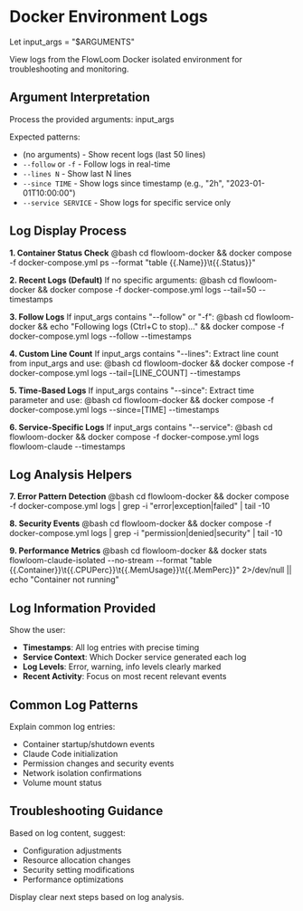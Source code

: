 # Docker Environment Logs

Let input_args = "$ARGUMENTS"

View logs from the FlowLoom Docker isolated environment for troubleshooting and monitoring.

## Argument Interpretation
Process the provided arguments: input_args

Expected patterns:
- (no arguments) - Show recent logs (last 50 lines)
- `--follow` or `-f` - Follow logs in real-time
- `--lines N` - Show last N lines
- `--since TIME` - Show logs since timestamp (e.g., "2h", "2023-01-01T10:00:00")
- `--service SERVICE` - Show logs for specific service only

## Log Display Process

**1. Container Status Check**
@bash cd flowloom-docker && docker compose -f docker-compose.yml ps --format "table {{.Name}}\t{{.Status}}"

**2. Recent Logs (Default)**
If no specific arguments:
@bash cd flowloom-docker && docker compose -f docker-compose.yml logs --tail=50 --timestamps

**3. Follow Logs**
If input_args contains "--follow" or "-f":
@bash cd flowloom-docker && echo "Following logs (Ctrl+C to stop)..." && docker compose -f docker-compose.yml logs --follow --timestamps

**4. Custom Line Count**
If input_args contains "--lines":
Extract line count from input_args and use:
@bash cd flowloom-docker && docker compose -f docker-compose.yml logs --tail=[LINE_COUNT] --timestamps

**5. Time-Based Logs**
If input_args contains "--since":
Extract time parameter and use:
@bash cd flowloom-docker && docker compose -f docker-compose.yml logs --since=[TIME] --timestamps

**6. Service-Specific Logs**
If input_args contains "--service":
@bash cd flowloom-docker && docker compose -f docker-compose.yml logs flowloom-claude --timestamps

## Log Analysis Helpers

**7. Error Pattern Detection**
@bash cd flowloom-docker && docker compose -f docker-compose.yml logs | grep -i "error\|exception\|failed" | tail -10

**8. Security Events**
@bash cd flowloom-docker && docker compose -f docker-compose.yml logs | grep -i "permission\|denied\|security" | tail -10

**9. Performance Metrics**
@bash cd flowloom-docker && docker stats flowloom-claude-isolated --no-stream --format "table {{.Container}}\t{{.CPUPerc}}\t{{.MemUsage}}\t{{.MemPerc}}" 2>/dev/null || echo "Container not running"

## Log Information Provided

Show the user:
- **Timestamps**: All log entries with precise timing
- **Service Context**: Which Docker service generated each log
- **Log Levels**: Error, warning, info levels clearly marked
- **Recent Activity**: Focus on most recent relevant events

## Common Log Patterns

Explain common log entries:
- Container startup/shutdown events
- Claude Code initialization
- Permission changes and security events
- Network isolation confirmations
- Volume mount status

## Troubleshooting Guidance

Based on log content, suggest:
- Configuration adjustments
- Resource allocation changes
- Security setting modifications
- Performance optimizations

Display clear next steps based on log analysis.